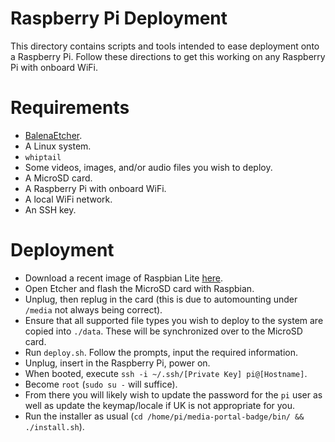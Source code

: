 # Raspberry Pi Deployment

This directory contains scripts and tools intended to ease deployment onto a Raspberry Pi. Follow these directions to get this working on any Raspberry Pi with onboard WiFi.

# Requirements

* [BalenaEtcher](https://www.balena.io/etcher/).
* A Linux system.
* `whiptail`
* Some videos, images, and/or audio files you wish to deploy.
* A MicroSD card.
* A Raspberry Pi with onboard WiFi.
* A local WiFi network.
* An SSH key.

# Deployment

* Download a recent image of Raspbian Lite [here](https://downloads.raspberrypi.org/raspbian_lite_latest).
* Open Etcher and flash the MicroSD card with Raspbian.
* Unplug, then replug in the card (this is due to automounting under `/media` not always being correct).
* Ensure that all supported file types you wish to deploy to the system are copied into `./data`. These will be synchronized over to the MicroSD card.
* Run `deploy.sh`. Follow the prompts, input the required information.
* Unplug, insert in the Raspberry Pi, power on.
* When booted, execute `ssh -i ~/.ssh/[Private Key] pi@[Hostname]`.
* Become `root` (`sudo su -` will suffice).
* From there you will likely wish to update the password for the `pi` user as well as update the keymap/locale if UK is not appropriate for you.
* Run the installer as usual (`cd /home/pi/media-portal-badge/bin/ && ./install.sh`).
